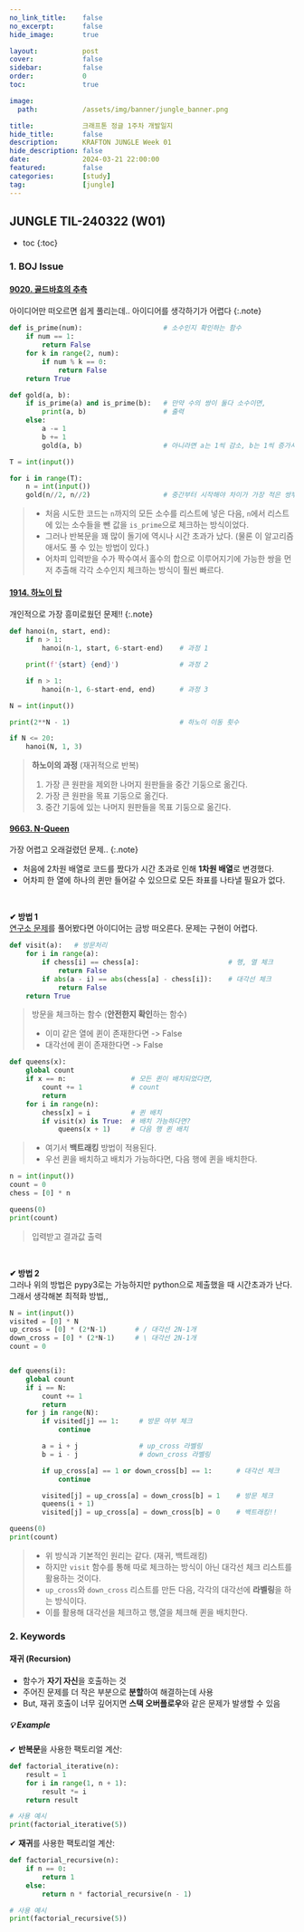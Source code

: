 ```yaml
---
no_link_title:    false
no_excerpt:       false
hide_image:       true

layout:           post
cover:            false
sidebar:          false
order:            0      
toc:              true

image:
  path:           /assets/img/banner/jungle_banner.png

title:            크래프톤 정글 1주차 개발일지
hide_title:       false
description:      KRAFTON JUNGLE Week 01
hide_description: false
date:             2024-03-21 22:00:00
featured:         false
categories:       [study]
tag:              [jungle]
---
```


## JUNGLE TIL-240322 (W01)

* toc
{:toc}

### 1. BOJ Issue
#### [9020. 골드바흐의 추측](https://www.acmicpc.net/problem/9020)
아이디어만 떠오르면 쉽게 풀리는데.. 아이디어를 생각하기가 어렵다
{:.note}

```python
def is_prime(num):                    # 소수인지 확인하는 함수
    if num == 1:
        return False
    for k in range(2, num):
        if num % k == 0:
            return False
    return True

def gold(a, b):
    if is_prime(a) and is_prime(b):   # 만약 수의 쌍이 둘다 소수이면,
        print(a, b)                   # 출력
    else:
        a -= 1                        
        b += 1
        gold(a, b)                    # 아니라면 a는 1씩 감소, b는 1씩 증가시키며 체크

T = int(input())

for i in range(T):
    n = int(input())
    gold(n//2, n//2)                  # 중간부터 시작해야 차이가 가장 적은 쌍부터 출력
```
> - 처음 시도한 코드는 `n`까지의 모든 소수를 리스트에 넣은 다음, `n`에서 리스트에 있는 소수들을 뺀 값을 `is_prime`으로 체크하는 방식이었다.
> - 그러나 반복문을 꽤 많이 돌기에 역시나 시간 초과가 났다. (물론 이 알고리즘애서도 풀 수 있는 방법이 있다.)
> - 어차피 입력받을 수가 짝수여서 홀수의 합으로 이루어지기에 가능한 쌍을 먼저 추출해 각각 소수인지 체크하는 방식이 훨씬 빠르다. 

#### [1914. 하노이 탑](https://www.acmicpc.net/problem/1914)
개인적으로 가장 흥미로웠던 문제!!
{:.note}

```python
def hanoi(n, start, end):
    if n > 1:
        hanoi(n-1, start, 6-start-end)    # 과정 1

    print(f'{start} {end}')               # 과정 2

    if n > 1:
        hanoi(n-1, 6-start-end, end)      # 과정 3

N = int(input())

print(2**N - 1)                           # 하노이 이동 횟수

if N <= 20:
    hanoi(N, 1, 3) 
```
> **하노이의 과정** (재귀적으로 반복)
> 1. 가장 큰 원판을 제외한 나머지 원판들을 중간 기둥으로 옮긴다.
> 2. 가장 큰 원판을 목표 기둥으로 옮긴다.
> 3. 중간 기둥에 있는 나머지 원판들을 목표 기둥으로 옮긴다. 

#### [9663. N-Queen](https://www.acmicpc.net/problem/9663)
가장 어렵고 오래걸렸던 문제..
{:.note}

- 처음에 2차원 배열로 코드를 짰다가 시간 초과로 인해 **1차원 배열**로 변경했다.
- 어차피 한 열에 하나의 퀸만 들어갈 수 있으므로 모든 좌표를 나타낼 필요가 없다.

<br>

**✔ 방법 1** <br>
[연구소 문제](https://youjuice.github.io/Posts/Baekjoon_14502/)를 풀어봤다면 아이디어는 금방 떠오른다. 문제는 구현이 어렵다. 
```python
def visit(a):   # 방문처리
    for i in range(a):
        if chess[i] == chess[a]:                      # 행, 열 체크
            return False
        if abs(a - i) == abs(chess[a] - chess[i]):    # 대각선 체크
            return False
    return True
```
> 방문을 체크하는 함수 (**안전한지 확인**하는 함수)
> - 이미 같은 열에 퀸이 존재한다면 -> False
> - 대각선에 퀸이 존재한다면 -> False

```python
def queens(x):
    global count
    if x == n:                # 모든 퀸이 배치되었다면,
        count += 1            # count
        return
    for i in range(n):        
        chess[x] = i          # 퀸 배치
        if visit(x) is True:  # 배치 가능하다면?
            queens(x + 1)     # 다음 행 퀸 배치
```
> - 여기서 **백트래킹** 방법이 적용된다.
> - 우선 퀸을 배치하고 배치가 가능하다면, 다음 행에 퀸을 배치한다.

```python
n = int(input())
count = 0
chess = [0] * n

queens(0)
print(count)
```
> 입력받고 결과값 출력

<br>

**✔ 방법 2**<br>
그러나 위의 방법은 pypy3로는 가능하지만 python으로 제출했을 때 시간초과가 난다. 그래서 생각해본 최적화 방법,,
```python
N = int(input())
visited = [0] * N
up_cross = [0] * (2*N-1)       # / 대각선 2N-1개
down_cross = [0] * (2*N-1)     # \ 대각선 2N-1개
count = 0


def queens(i):
    global count
    if i == N:
        count += 1
        return
    for j in range(N):
        if visited[j] == 1:     # 방문 여부 체크
            continue

        a = i + j               # up_cross 라벨링
        b = i - j               # down_cross 라벨링

        if up_cross[a] == 1 or down_cross[b] == 1:      # 대각선 체크
            continue

        visited[j] = up_cross[a] = down_cross[b] = 1    # 방문 체크
        queens(i + 1)
        visited[j] = up_cross[a] = down_cross[b] = 0    # 백트래킹!!

queens(0)
print(count)
```
> - 위 방식과 기본적인 원리는 같다. (재귀, 백트래킹)
> - 하지만 `visit` 함수를 통해 따로 체크하는 방식이 아닌 대각선 체크 리스트를 활용하는 것이다.
> - `up_cross`와 `down_cross` 리스트를 만든 다음, 각각의 대각선에 **라벨링**을 하는 방식이다.
> - 이를 활용해 대각선을 체크하고 행,열을 체크해 퀸을 배치한다. 

### 2. Keywords
#### 재귀 (Recursion)
- 함수가 **자기 자신**을 호출하는 것
- 주어진 문제를 더 작은 부분으로 **분할**하여 해결하는데 사용
- But, 재귀 호출이 너무 깊어지면 **스택 오버플로우**와 같은 문제가 발생할 수 있음

##### 💡 Example
✔ **반복문**을 사용한 팩토리얼 계산:
```python
def factorial_iterative(n):
    result = 1
    for i in range(1, n + 1):
        result *= i
    return result

# 사용 예시
print(factorial_iterative(5))
```

✔ **재귀**를 사용한 팩토리얼 계산:
```python
def factorial_recursive(n):
    if n == 0:
        return 1
    else:
        return n * factorial_recursive(n - 1)

# 사용 예시
print(factorial_recursive(5))
```
